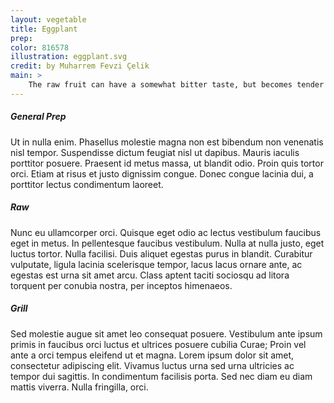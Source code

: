 ```yaml
---
layout: vegetable
title: Eggplant
prep:
color: 816578
illustration: eggplant.svg
credit: by Muharrem Fevzi Çelik
main: >
    The raw fruit can have a somewhat bitter taste, but becomes tender when cooked and develops a rich, complex flavor. Many recipes advise salting, rinsing and draining of the sliced fruit (known as "degorging"), to soften it and to reduce the amount of fat absorbed during cooking, but mainly to remove the bitterness of the earlier cultivars.
---
```


##### General Prep
Ut in nulla enim. Phasellus molestie magna non est bibendum non venenatis nisl tempor. Suspendisse dictum feugiat nisl ut dapibus. Mauris iaculis porttitor posuere. Praesent id metus massa, ut blandit odio. Proin quis tortor orci. Etiam at risus et justo dignissim congue. Donec congue lacinia dui, a porttitor lectus condimentum laoreet. 

##### Raw
Nunc eu ullamcorper orci. Quisque eget odio ac lectus vestibulum faucibus eget in metus. In pellentesque faucibus vestibulum. Nulla at nulla justo, eget luctus tortor. Nulla facilisi. Duis aliquet egestas purus in blandit. Curabitur vulputate, ligula lacinia scelerisque tempor, lacus lacus ornare ante, ac egestas est urna sit amet arcu. Class aptent taciti sociosqu ad litora torquent per conubia nostra, per inceptos himenaeos. 

##### Grill
Sed molestie augue sit amet leo consequat posuere. Vestibulum ante ipsum primis in faucibus orci luctus et ultrices posuere cubilia Curae; Proin vel ante a orci tempus eleifend ut et magna. Lorem ipsum dolor sit amet, consectetur adipiscing elit. Vivamus luctus urna sed urna ultricies ac tempor dui sagittis. In condimentum facilisis porta. Sed nec diam eu diam mattis viverra. Nulla fringilla, orci.
